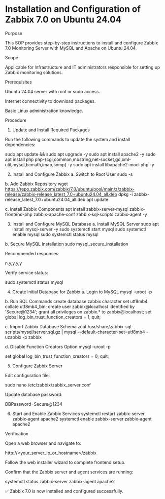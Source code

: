 # Installation and Configuration of Zabbix 7.0 on Ubuntu 24.04

Purpose

This SOP provides step-by-step instructions to install and configure Zabbix 7.0 Monitoring Server with MySQL and Apache on Ubuntu 24.04.

Scope

Applicable for Infrastructure and IT administrators responsible for setting up Zabbix monitoring solutions.

Prerequisites

Ubuntu 24.04 server with root or sudo access.

Internet connectivity to download packages.

Basic Linux administration knowledge.

Procedure
1. Update and Install Required Packages

Run the following commands to update the system and install dependencies:

sudo apt update && sudo apt upgrade -y
sudo apt install apache2 -y
sudo apt install php php-{cgi,common,mbstring,net-socket,gd,xml-util,mysql,bcmath,imap,snmp} -y
sudo apt install libapache2-mod-php -y

2. Install and Configure Zabbix
a. Switch to Root User
sudo -s

b. Add Zabbix Repository
wget https://repo.zabbix.com/zabbix/7.0/ubuntu/pool/main/z/zabbix-release/zabbix-release_latest_7.0+ubuntu24.04_all.deb
dpkg -i zabbix-release_latest_7.0+ubuntu24.04_all.deb
apt update

c. Install Zabbix Components
apt install zabbix-server-mysql zabbix-frontend-php zabbix-apache-conf zabbix-sql-scripts zabbix-agent -y

3. Install and Configure MySQL Database
a. Install MySQL Server
sudo apt install mysql-server -y
sudo systemctl start mysql
sudo systemctl enable mysql
sudo systemctl status mysql

b. Secure MySQL Installation
sudo mysql_secure_installation


Recommended responses:

n,y,y,y,y


Verify service status:

sudo systemctl status mysql

4. Create Initial Database for Zabbix
a. Login to MySQL
mysql -uroot -p

b. Run SQL Commands
create database zabbix character set utf8mb4 collate utf8mb4_bin;
create user zabbix@localhost identified by 'Secure@1234';
grant all privileges on zabbix.* to zabbix@localhost;
set global log_bin_trust_function_creators = 1;
quit;

c. Import Zabbix Database Schema
zcat /usr/share/zabbix-sql-scripts/mysql/server.sql.gz | mysql --default-character-set=utf8mb4 -uzabbix -p zabbix

d. Disable Function Creators Option
mysql -uroot -p

set global log_bin_trust_function_creators = 0;
quit;

5. Configure Zabbix Server

Edit configuration file:

sudo nano /etc/zabbix/zabbix_server.conf


Update database password:

DBPassword=Secure@1234

6. Start and Enable Zabbix Services
systemctl restart zabbix-server zabbix-agent apache2
systemctl enable zabbix-server zabbix-agent apache2

Verification

Open a web browser and navigate to:

http://<your_server_ip_or_hostname>/zabbix


Follow the web installer wizard to complete frontend setup.

Confirm that the Zabbix server and agent services are running:

systemctl status zabbix-server zabbix-agent apache2


✅ Zabbix 7.0 is now installed and configured successfully.

